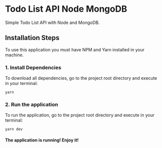 # Todo List API Node MongoDB
Simple Todo List API with Node and MongoDB.

## Installation Steps
To use this application you must have NPM and Yarn installed in your machine.

### 1. Install Dependencies 
To download all dependencies, go to the project root directory and execute in your terminal:

    yarn


### 2. Run the application
To run the application, go to the project root directory and execute in your terminal:

    yarn dev

#### The application is running! Enjoy it!